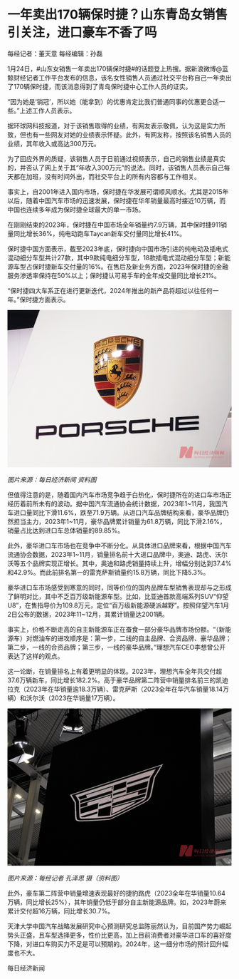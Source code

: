 # 一年卖出170辆保时捷？山东青岛女销售引关注，进口豪车不香了吗

每经记者：董天意 每经编辑：孙磊

1月24日，#山东女销售一年卖出170辆保时捷#的话题登上热搜。据新浪微博@蓝鲸财经记者工作平台发布的信息，该名女性销售人员通过社交平台称自己一年卖出了170辆保时捷，而该消息得到了青岛保时捷中心工作人员的证实。

“因为她是‘销冠’，所以她（能拿到）的优惠肯定比我们普通同事的优惠更合适一些。”上述工作人员表示。

据环球网科技报道，对于该销售取得的业绩，有网友表示敬佩，认为这是实力所致，但也有一些网友对她的业绩表示怀疑。此外，有网友称，按照该名销售人员的业绩，其年收入或高达300万元。

为了回应外界的质疑，该销售人员于日前通过视频表示，自己的销售业绩是真实的，并否认了网上关于其“年收入300万元”的说法。同时，该销售人员表示自己每天都在加班，没有时间外出，而社交平台上的所有内容都与工作相关。

事实上，自2001年进入国内市场，保时捷在华发展可谓顺风顺水。尤其是2015年以后，随着中国汽车市场的迅速发展，保时捷在华年销量最高时接近10万辆，而中国也连续多年成为保时捷全球最大的单一市场。

在刚刚结束的2023年，保时捷在中国市场全年销量约7.9万辆，其中保时捷911销量同比增长36%，纯电动跑车Taycan新车交付量同比增长41%。

保时捷中国方面表示，截至2023年底，保时捷向中国市场引进的纯电动及插电式混动细分车型共计27款，其中9款纯电细分车型，18款插电式混动细分车型；新能源车型占保时捷新车交付量的16%。在售后及新业务方面，2023年保时捷的金融服务渗透率保持在50%以上；保时捷认可易手车的全年成交量同比增长21%。

“保时捷四大车系正在进行更新迭代，2024年推出的新产品将超过以往任何一年。”保时捷方面表示。

![67685ffe810b6177aac6b7a542330aad.jpg](https://raw.githubusercontent.com/qqhsx/qqnews_image/main/2024/01/24/一年卖出170辆保时捷？山东青岛女销售引关注，进口豪车不香了吗/67685ffe810b6177aac6b7a542330aad.jpg)

_图片来源：每日经济新闻 资料图_

但值得注意的是，随着国内汽车市场竞争趋于白热化，保时捷所在的进口车市场正经历着前所未有的波动。据中国汽车流通协会统计数据，2023年1~11月，我国汽车进口量同比下滑11.6%，跌至71.9万辆。从进口汽车品牌结构来看，豪华品牌仍然担当主力，2023年1~11月，豪华品牌累计销量为61.8万辆，同比下滑2.16%，销量占比达到进口车总体销量的89.85%。

此外，豪华进口车市场也在竞争中不断分化。从具体进口品牌来看，根据中国汽车流通协会数据，2023年1~11月，销量排名前十大进口品牌中，奥迪、路虎、沃尔沃等五个品牌实现正增长。其中，奥迪和路虎销量持续上升，增幅分别达到37.4%和42.9%。而此前排名第一的雷克萨斯销量约15.8万辆，同比下降5.3%。

豪华进口车市场感受到寒意的同时，同等价位的国内品牌车型销售表现却与之形成了鲜明对比，其中不乏百万级新能源车型。比如，比亚迪首款高端系列SUV“仰望U8”，在售指导价为109.8万元，定位“百万级新能源硬派越野”。按照仰望汽车1月2日公布的数据，2023年11~12月，其累计销量达2001辆。

事实上，价格不断走高的自主新能源车正在蚕食一部分豪华品牌市场份额。“（新能源车）对燃油车的进攻顺序是：第一步，二线的自主品牌、合资品牌、豪华品牌；第二步，一线的合资品牌；第三步，一线的豪华品牌。”理想汽车CEO李想曾公开表达了这样的观点。

这一论断，在销量排名上有着更明显的体现。2023年，理想汽车全年共交付超37.6万辆新车，同比增长182.2%。高于豪华品牌第二阵营中销量排名前三的凯迪拉克（2023年在华销量逾18.3万辆）、雷克萨斯（2023全年在华汽车销量18.14万辆）和沃尔沃（2023在华销量17万辆）。

![704d1b2dc6570ba108c76d66fc94d4f1.jpg](https://raw.githubusercontent.com/qqhsx/qqnews_image/main/2024/01/24/一年卖出170辆保时捷？山东青岛女销售引关注，进口豪车不香了吗/704d1b2dc6570ba108c76d66fc94d4f1.jpg)

_图片来源：每经记者 孔泽思 摄（资料图）_

此外，豪车第二阵营中销量增速表现最好的捷豹路虎（2023全年在华销量10.64万辆，同比增长25%），其年销量仍低于部分自主新能源品牌。如，2023年蔚来累计交付超16万辆，同比增长30.7%。

天津大学中国汽车战略发展研究中心预测研究总监陈丽然认为，目前国产势力崛起势头正盛，且车型选择更多，性价比更高，加上目前消费者对豪华进口车的喜好度下降，对进口车购买力不足是可以预期的。2024年，这一细分市场的预计回升幅度也不大。

每日经济新闻

